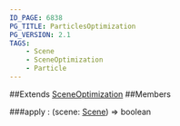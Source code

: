 ```yaml
---
ID_PAGE: 6838
PG_TITLE: ParticlesOptimization
PG_VERSION: 2.1
TAGS:
    - Scene
    - SceneOptimization
    - Particle
---
```




##Extends
 [SceneOptimization](page.php?p=6832)
##Members

###apply : (scene: [Scene](page.php?p=6662)) =&gt; boolean



